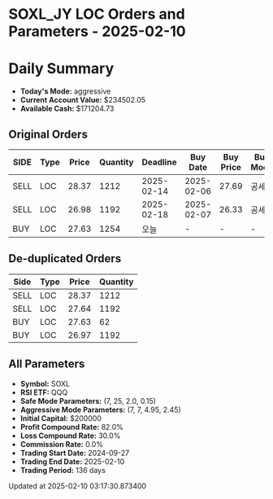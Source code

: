 # SOXL_JY LOC Orders and Parameters - 2025-02-10

# Daily Summary

- **Today's Mode:** aggressive
- **Current Account Value:** $234502.05
- **Available Cash:** $171204.73

## Original Orders

| SIDE | Type | Price | Quantity | Deadline | Buy Date | Buy Price | Buy Mode |
|------|------|-------|----------|----------|----------|-----------|----------|
| SELL | LOC | 28.37 | 1212 | 2025-02-14 | 2025-02-06 | 27.69 | 공세 |
| SELL | LOC | 26.98 | 1192 | 2025-02-18 | 2025-02-07 | 26.33 | 공세 |
| BUY | LOC | 27.63 | 1254 | 오늘 | - | - | - |

## De-duplicated Orders

| Side | Type | Price | Quantity |
|------|------|-------|----------|
| SELL | LOC | 28.37 | 1212 |
| SELL | LOC | 27.64 | 1192 |
| BUY | LOC | 27.63 | 62 |
| BUY | LOC | 26.97 | 1192 |

## All Parameters

- **Symbol:** SOXL
- **RSI ETF:** QQQ
- **Safe Mode Parameters:** (7, 25, 2.0, 0.15)
- **Aggressive Mode Parameters:** (7, 7, 4.95, 2.45)
- **Initial Capital:** $200000
- **Profit Compound Rate:** 82.0%
- **Loss Compound Rate:** 30.0%
- **Commission Rate:** 0.0%
- **Trading Start Date:** 2024-09-27
- **Trading End Date:** 2025-02-10
- **Trading Period:** 136 days

Updated at 2025-02-10 03:17:30.873400
